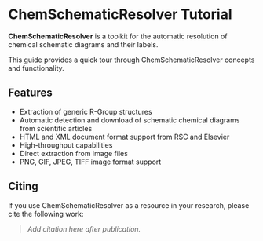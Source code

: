 # ChemSchematicResolver Tutorial


**ChemSchematicResolver** is a toolkit for the automatic resolution of chemical schematic diagrams and their labels.

This guide provides a quick tour through ChemSchematicResolver concepts and functionality.

## Features

- Extraction of generic R-Group structures
- Automatic detection and download of schematic chemical diagrams from scientific articles
- HTML and XML document format support from RSC and Elsevier
- High-throughput capabilities
- Direct extraction from image files
- PNG, GIF, JPEG, TIFF image format support


## Citing

If you use ChemSchematicResolver as a resource in your research, please cite the following work:

> *Add citation here after publication.*
